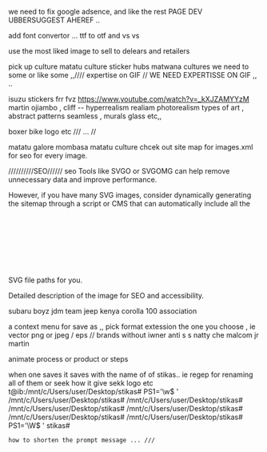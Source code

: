 

we need to fix google adsence, and like the rest
PAGE DEV
UBBERSUGGEST
AHEREF ..

add font convertor ... ttf to otf and vs vs


use the most liked image to sell to delears and retailers
<!-- use the most liked image to sell to delears and retailers -->

pick up culture
matatu culture
sticker hubs 
matwana cultures
we need to some or like some ,,//// expertise on GIF  // WE NEED EXPERTISSE ON GIF ,, ..

isuzu stickers
frr fvz
 https://www.youtube.com/watch?v=_kXJZAMYYzM
 martin ojiambo ,  cliff -- hyperrealism realiam photorealism types of art , abstract patterns seamless , murals glass  etc,,

 boxer bike logo etc  /// ... //

 
matatu galore
mombasa matatu culture
chcek out site map for images.xml for seo for every image.


//////////SEO//////
seo
Tools like SVGO or SVGOMG can help remove unnecessary data and improve performance.

However, if you have many SVG images, consider dynamically generating the sitemap through a script or CMS that can automatically include all the SVG file paths for you.
<svg>
  <title>Descriptive Image Title</title>
  <desc>Detailed description of the image for SEO and accessibility.</desc>
  <!-- Image content -->
</svg>



subaru boyz 
jdm team
jeep kenya
corolla 100 association

a context menu for save as ,, pick format extession the one you choose , ie vector png or jpeg / eps //
brands without iwner
anti s s
natty
che
malcom
jr martin

animate process or product or steps

when one saves it saves with the name  of of stikas.. ie regep for renaming all of them or seek how it give sekk logo etc
t@ib:/mnt/c/Users/user/Desktop/stikas# PS1='\w\$ '
/mnt/c/Users/user/Desktop/stikas#
/mnt/c/Users/user/Desktop/stikas# 
/mnt/c/Users/user/Desktop/stikas# 
/mnt/c/Users/user/Desktop/stikas# 
/mnt/c/Users/user/Desktop/stikas# 
/mnt/c/Users/user/Desktop/stikas# PS1='\W\$ '
stikas# 
~~~~~~~
how to shorten the prompt message ... ///
~~~~~~~